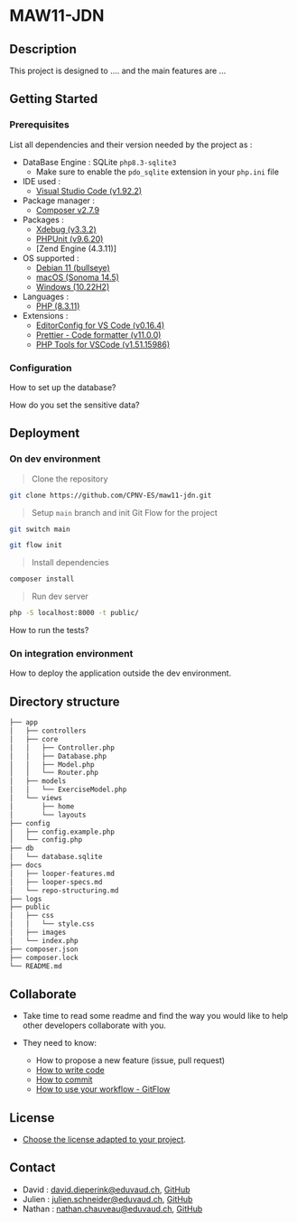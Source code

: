 # MAW11-JDN

## Description

This project is designed to .... and the main features are ...

## Getting Started

### Prerequisites

List all dependencies and their version needed by the project as :

-   DataBase Engine : SQLite `php8.3-sqlite3`
    -   Make sure to enable the `pdo_sqlite` extension in your `php.ini` file
-   IDE used :
    -   [Visual Studio Code (v1.92.2)](https://code.visualstudio.com/updates/v1_92)
-   Package manager :
    -   [Composer v2.7.9](https://getcomposer.org/download/)
-   Packages :
    -   [Xdebug (v3.3.2)](https://xdebug.org/docs/install)
    -   [PHPUnit (v9.6.20)](https://docs.phpunit.de/en/11.3/installation.html#installing-phpunit-with-composer)
    -   [Zend Engine (4.3.11)]
-   OS supported :
    -   [Debian 11 (bullseye)](https://www.debian.org/releases/bullseye/debian-installer/index)
    -   [macOS (Sonoma 14.5)](https://www.iclarified.com/91544/where-to-download-macos-sonoma)
    -   [Windows (10.22H2)](https://www.microsoft.com/fr-fr/software-download/windows10%20)
-   Languages :
    -   [PHP (8.3.11)](https://www.php.net/downloads.php)
-   Extensions :
    -   [EditorConfig for VS Code (v0.16.4)](https://marketplace.visualstudio.com/items?itemName=EditorConfig.EditorConfig)
    -   [Prettier - Code formatter (v11.0.0)](https://marketplace.visualstudio.com/items?itemName=esbenp.prettier-vscode)
    -   [PHP Tools for VSCode (v1.51.15986)](https://www.devsense.com/en/features#vscode)

### Configuration

How to set up the database?

How do you set the sensitive data?

## Deployment

### On dev environment

> Clone the repository

```bash
git clone https://github.com/CPNV-ES/maw11-jdn.git
```

> Setup `main` branch and init Git Flow for the project

```bash
git switch main

git flow init
```

> Install dependencies

```bash
composer install
```

> Run dev server

```bash
php -S localhost:8000 -t public/
```

How to run the tests?

### On integration environment

How to deploy the application outside the dev environment.

## Directory structure

```bash
├── app
│   ├── controllers
│   ├── core
│   │   ├── Controller.php
│   │   ├── Database.php
│   │   ├── Model.php
│   │   └── Router.php
│   ├── models
│   │   └── ExerciseModel.php
│   └── views
│       ├── home
│       └── layouts
├── config
│   ├── config.example.php
│   └── config.php
├── db
│   └── database.sqlite
├── docs
│   ├── looper-features.md
│   ├── looper-specs.md
│   └── repo-structuring.md
├── logs
├── public
│   ├── css
│   │   └── style.css
│   ├── images
│   └── index.php
├── composer.json
├── composer.lock
└── README.md
```

## Collaborate

-   Take time to read some readme and find the way you would like to help other developers collaborate with you.

-   They need to know:
    -   How to propose a new feature (issue, pull request)
    -   [How to write code](https://www.php-fig.org/psr/psr-12/)
    -   [How to commit](https://www.conventionalcommits.org/en/v1.0.0/)
    -   [How to use your workflow - GitFlow](https://nvie.com/posts/a-successful-git-branching-model/)

## License

-   [Choose the license adapted to your project](https://docs.github.com/en/repositories/managing-your-repositorys-settings-and-features/customizing-your-repository/licensing-a-repository).

## Contact

-   David : <david.dieperink@eduvaud.ch>, [GitHub](https://github.com/dieperid)
-   Julien : <julien.schneider@eduvaud.ch>, [GitHub](https://github.com/T5uy0)
-   Nathan : <nathan.chauveau@eduvaud.ch>, [GitHub](https://github.com/NathanChauveau)
